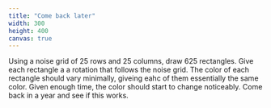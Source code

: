 ```yaml
---
title: "Come back later"
width: 300
height: 400
canvas: true
---
```


Using a noise grid of 25 rows and 25 columns, draw 625 rectangles. Give each rectangle a a rotation that follows the noise grid. The color of each rectangle should vary minimally, giveing eahc of them essentially the same color. Given enough time, the color should start to change noticeably. Come back in a year and see if this works. 
